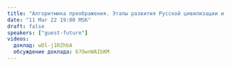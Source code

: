 ```yaml
---
title: "Алгоритмика преображения. Этапы развития Русской цивилизации и всего мира к Человечности"
date: "11 Mar 22 19:00 MSK"
draft: false
speakers: ["guest-future"]
videos:
  доклад: wDl-j1RZhbA
  обсуждение доклада: 67OwnWAIbKM
---
```

